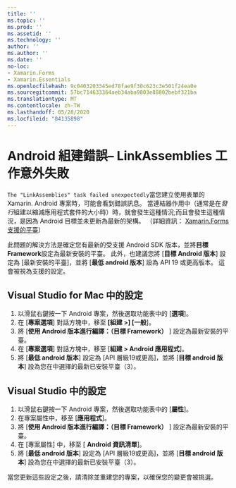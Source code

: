 ```yaml
---
title: ''
ms.topic: ''
ms.prod: ''
ms.assetid: ''
ms.technology: ''
author: ''
ms.author: ''
ms.date: ''
no-loc:
- Xamarin.Forms
- Xamarin.Essentials
ms.openlocfilehash: 9c0403203345ed78fae9f30c623c3e501f24ea0e
ms.sourcegitcommit: 57bc714633364aeb34aba9803e88802bebf321ba
ms.translationtype: MT
ms.contentlocale: zh-TW
ms.lasthandoff: 05/28/2020
ms.locfileid: "84135898"
---
```

# <a name="android-build-error--the-linkassemblies-task-failed-unexpectedly"></a>Android 組建錯誤– LinkAssemblies 工作意外失敗

`The "LinkAssemblies" task failed unexpectedly`當您建立使用表單的 Xamarin. Android 專案時，可能會看到錯誤訊息。 當連結器作用中（通常是在*發行*組建以縮減應用程式套件的大小時）時，就會發生這種情況;而且會發生這種情況，是因為 Android 目標並未更新為最新的架構。 （詳細資訊： [ Xamarin.Forms 支援的平臺](~/get-started/supported-platforms.md#android-platform-support)）

此問題的解決方法是確定您有最新的受支援 Android SDK 版本，並將**目標 Framework**設定為最新安裝的平臺。 此外，也建議您將 [**目標 Android 版本**] 設定為 [最新安裝的平臺]，並將 [**最低 android 版本**] 設為 API 19 或更高版本。 這會被視為支援的設定。

## <a name="setting-in-visual-studio-for-mac"></a>Visual Studio for Mac 中的設定

1. 以滑鼠右鍵按一下 Android 專案，然後選取功能表中的 [**選項**]。
2. 在 [**專案選項**] 對話方塊中，移至 **[組建 >] [一般**]。
3. 將 [**使用 Android 版本進行編譯：（目標 Framework）** ] 設定為最新安裝的平臺。
4. 在 [**專案選項**] 對話方塊中，移至 [**組建 > Android 應用程式**]。
5. 將 [**最低 android 版本**] 設定為 [API 層級19或更高]，並將 [**目標 android 版本**] 設為您在中選擇的最新已安裝平臺（3）。

## <a name="setting-in-visual-studio"></a>Visual Studio 中的設定

1. 以滑鼠右鍵按一下 Android 專案，然後選取功能表中的 [**屬性**]。
2. 在專案屬性中，移至 [**應用程式**]。
3. 將 [**使用 Android 版本進行編譯：（目標 Framework）** ] 設定為最新安裝的平臺。
4. 在 [專案屬性] 中，移至 [ **Android 資訊清單**]。
5. 將 [**最低 android 版本**] 設定為 [API 層級19或更高]，並將 [**目標 android 版本**] 設為您在中選擇的最新已安裝平臺（3）。

當您更新這些設定之後，請清除並重建您的專案，以確保您的變更會被挑選。
